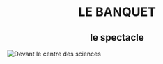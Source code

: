 <h1 align="center">
LE BANQUET
</h1>

<h2 align="center">
le spectacle
</h2>

![Devant le centre des sciences](https://github.com/Madden0610/H25_V11_inspiration_MADDENSHARP/blob/main/centre_des_sciences/media/affiche_pub.JPG)
 


 
 
